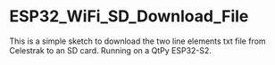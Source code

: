 # ESP32_WiFi_SD_Download_File

This is a simple sketch to download the two line elements txt file from Celestrak to an SD card.  Running on a QtPy ESP32-S2.
